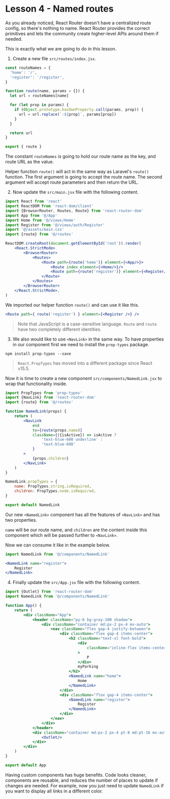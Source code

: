 # Lesson 4 - Named routes

As you already noticed, React Router doesn't have a centralized route config, so there's nothing to name. React Router
provides the correct primitives and lets the community create higher-level APIs around them if needed.

This is exactly what we are going to do in this lesson.

1. Create a new file `src/routes/index.jsx`.

```jsx
const routeNames = {
  'home': '/',
  'register': '/register',
}

function route(name, params = {}) {
  let url = routeNames[name]

  for (let prop in params) {
    if (Object.prototype.hasOwnProperty.call(params, prop)) {
      url = url.replace(`:${prop}`, params[prop])
    }
  }

  return url
}

export { route }
```

The constant `routeNames` is going to hold our route name as the key, and route URL as the value.

Helper function `route()` will act in the same way as Laravel's `route()` function. The first argument is going to
accept the route name. The second argument will accept route parameters and then return the URL.

2. Now update the `src/main.jsx` file with the following content.

```jsx
import React from 'react'
import ReactDOM from 'react-dom/client'
import {BrowserRouter, Routes, Route} from 'react-router-dom'
import App from '@/App'
import Home from '@/views/Home'
import Register from '@/views/auth/Register'
import '@/assets/main.css'
import {route} from '@/routes'

ReactDOM.createRoot(document.getElementById('root')).render(
    <React.StrictMode>
        <BrowserRouter>
            <Routes>
                <Route path={route('home')} element={<App/>}>
                    <Route index element={<Home/>}/>
                    <Route path={route('register')} element={<Register/>}/>
                </Route>
            </Routes>
        </BrowserRouter>
    </React.StrictMode>,
)
```

We imported our helper function `route()` and can use it like this.

```jsx
<Route path={ route('register') } element={<Register />} />
```

> Note that JavaScript is a case-sensitive language. `Route` and `route` have two completely different identities.

3. We also would like to use `<NavLink>` in the same way. To have properties in our component first we need to install
   the `prop-types` package.

```shell
npm install prop-types --save
```

> `React.PropTypes` has moved into a different package since React v15.5.

Now it is time to create a new component `src/components/NamedLink.jsx` to wrap that functionality inside.

```jsx
import PropTypes from 'prop-types'
import {NavLink} from 'react-router-dom'
import {route} from '@/routes'

function NamedLink(props) {
    return (
        <NavLink
            end
            to={route(props.name)}
            className={({isActive}) => isActive ?
                'text-blue-600 underline' :
                'text-blue-600'
            }
        >
            {props.children}
        </NavLink>
    )
}

NamedLink.propTypes = {
    name: PropTypes.string.isRequired,
    children: PropTypes.node.isRequired,
}

export default NamedLink
```

Our new `<NamedLink>` component has all the features of `<NavLink>` and has two properties.

`name` will be our route name, and `children` are the content inside this component which will be passed further
to `<NavLink>`.

Now we can consume it like in the example below.

```jsx
import NamedLink from '@/components/NamedLink'
```

```jsx
<NamedLink name="register">
    Register
</NamedLink>
```

4. Finally update the `src/App.jsx` file with the following content.

```jsx
import {Outlet} from 'react-router-dom'
import NamedLink from '@/components/NamedLink'

function App() {
    return (
        <div className="App">
            <header className="py-6 bg-gray-100 shadow">
                <div className="container md:px-2 px-4 mx-auto">
                    <nav className="flex gap-4 justify-between">
                        <div className="flex gap-4 items-center">
                            <h2 className="text-xl font-bold">
                                <div
                                    className="inline-flex items-center justify-center bg-blue-600 w-6 h-6 text-center text-white rounded mr-1"
                                >
                                    P
                                </div>
                                myParking
                            </h2>
                            <NamedLink name="home">
                                Home
                            </NamedLink>
                        </div>
                        <div className="flex gap-4 items-center">
                            <NamedLink name="register">
                                Register
                            </NamedLink>
                        </div>
                    </nav>
                </div>
            </header>
            <div className="container md:px-2 px-4 pt-8 md:pt-16 mx-auto">
                <Outlet/>
            </div>
        </div>
    )
}

export default App
```

Having custom components has huge benefits. Code looks cleaner, components are reusable, and reduces the number of
places to update if changes are needed. For example, now you just need to update `NamedLink` if you want to display all
links in a different color.